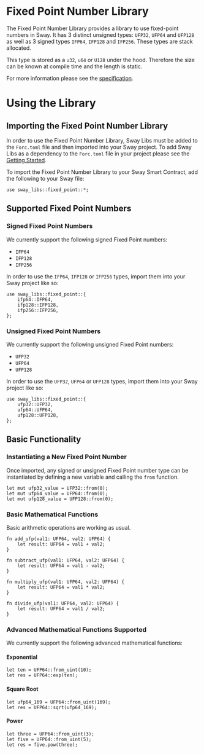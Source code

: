 # Fixed Point Number Library

The Fixed Point Number Library provides a library to use fixed-point numbers in Sway. It has 3 distinct unsigned types: `UFP32`, `UFP64` and `UFP128` as well as 3 signed types `IFP64`, `IFP128` and `IFP256`. These types are stack allocated.

This type is stored as a `u32`, `u64` or `U128` under the hood. Therefore the size can be known at compile time and the length is static. 

For more information please see the [specification](../../../../../../../libs/fixed_point/SPECIFICATION.md).

# Using the Library

## Importing the Fixed Point Number Library

In order to use the Fixed Point Number Library, Sway Libs must be added to the `Forc.toml` file and then imported into your Sway project. To add Sway Libs as a dependency to the `Forc.toml` file in your project please see the [Getting Started](../../../getting_started/index.md).

To import the Fixed Point Number Library to your Sway Smart Contract, add the following to your Sway file:

```sway
use sway_libs::fixed_point::*;
```

## Supported Fixed Point Numbers

### Signed Fixed Point Numbers

We currently support the following signed Fixed Point numbers:

- `IFP64`
- `IFP128`
- `IFP256`

In order to use the `IFP64`, `IFP128` or `IFP256` types, import them into your Sway project like so:

```sway
use sway_libs::fixed_point::{
    ifp64::IFP64,
    ifp128::IFP128,
    ifp256::IFP256,
};
```

### Unsigned Fixed Point Numbers

We currently support the following unsigned Fixed Point numbers:

- `UFP32`
- `UFP64`
- `UFP128`

In order to use the `UFP32`, `UFP64` or `UFP128` types, import them into your Sway project like so:

```sway
use sway_libs::fixed_point::{
    ufp32::UFP32,
    ufp64::UFP64,
    ufp128::UFP128,
};
```

## Basic Functionality

### Instantiating a New Fixed Point Number

Once imported, any signed or unsigned Fixed Point number type can be instantiated by defining a new variable and calling the `from` function.

```sway
let mut ufp32_value = UFP32::from(0);
let mut ufp64_value = UFP64::from(0);
let mut ufp128_value = UFP128::from(0);
```

### Basic Mathematical Functions

Basic arithmetic operations are working as usual.

```sway
fn add_ufp(val1: UFP64, val2: UFP64) {
    let result: UFP64 = val1 + val2;
}

fn subtract_ufp(val1: UFP64, val2: UFP64) {
    let result: UFP64 = val1 - val2;
}

fn multiply_ufp(val1: UFP64, val2: UFP64) {
    let result: UFP64 = val1 * val2;
}

fn divide_ufp(val1: UFP64, val2: UFP64) {
    let result: UFP64 = val1 / val2;
}
```

### Advanced Mathematical Functions Supported

We currently support the following advanced mathematical functions:

#### Exponential 

```sway
let ten = UFP64::from_uint(10);
let res = UFP64::exp(ten);
```

#### Square Root

```sway
let ufp64_169 = UFP64::from_uint(169);
let res = UFP64::sqrt(ufp64_169);
```

#### Power

```sway
let three = UFP64::from_uint(3);
let five = UFP64::from_uint(5);
let res = five.pow(three);
```